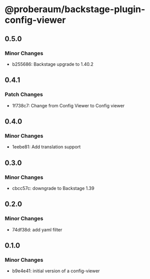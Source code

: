 # @proberaum/backstage-plugin-config-viewer

## 0.5.0

### Minor Changes

- b255686: Backstage upgrade to 1.40.2

## 0.4.1

### Patch Changes

- 1f738c7: Change from Config Viewer to Config viewer

## 0.4.0

### Minor Changes

- 1eebe81: Add translation support

## 0.3.0

### Minor Changes

- cbcc57c: downgrade to Backstage 1.39

## 0.2.0

### Minor Changes

- 74df38d: add yaml filter

## 0.1.0

### Minor Changes

- b9e4e41: initial version of a config-viewer
